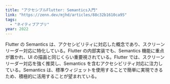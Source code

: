 ```yaml
---
title: "アクセシブルFlutter: Semantics入門"
link: "https://zenn.dev/mjhd/articles/88c32b1610ca95"
tags:
  - "ネイティブアプリ"
year: 2022
---
```


Flutter の Semantics は、アクセシビリティに対応した概念であり、スクリーンリーダー対応に特化している。Flutter の内部実装でも、Semantics 機能に重点が置かれ、UI の描画と同じくらい重要視されている。Flutter では、スクリーンリーダー対応を強く推奨し、Semantics を含むアクセシビリティ対応に注力している。Semantics は、標準ウィジェットを使用することで簡単に実現できるため、積極的に活用することが望まれている。
